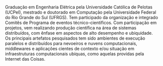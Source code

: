 Graduação em Engenharia Elétrica pela Universidade Católica de Pelotas (UCPel), mestrado e doutorado em Computação pela Universidade Federal do Rio Grande do Sul (UFRGS). Tem participado da organização e integrado Comitês de Programa de eventos técnico-científicos. Com participação em projetos, vem realizando produção científica na área de sistemas distribuídos, com ênfase em aspectos de alto desempenho e ubiquidade. Os principais artefatos pesquisados tem sido ambientes de execução paralelos e distribuídos para nevoeiros e nuvens computacionais, middlewares e aplicações cientes de contexto e/ou situação em infraestruturas computacionais ubíquas, como aquelas providas pela Internet das Coisas.

